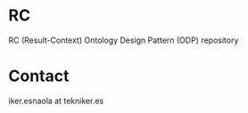 # RC
RC (Result-Context) Ontology Design Pattern (ODP) repository

# Contact
iker.esnaola at tekniker.es
